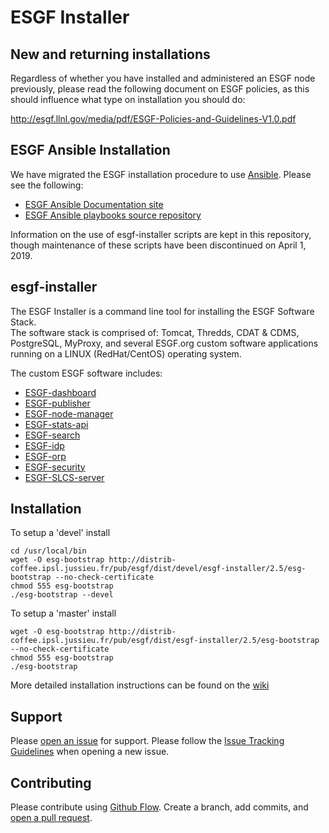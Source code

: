 # ESGF Installer

## New and returning installations

Regardless of whether you have installed and administered an ESGF node previously, please read the following document on ESGF policies, as this should influence what type on installation you should do:

http://esgf.llnl.gov/media/pdf/ESGF-Policies-and-Guidelines-V1.0.pdf

## ESGF Ansible Installation

We have migrated the ESGF installation procedure to use [Ansible](https://www.ansible.com/).  Please see the following:

* [ESGF Ansible Documentation site](https://esgf.github.io/esgf-ansible)
* [ESGF Ansible playbooks source repository](https://github.com/ESGF/esgf-ansible)
 
Information on the use of esgf-installer scripts are kept in this repository, though maintenance of these scripts have been discontinued on April 1, 2019.

## esgf-installer

The ESGF Installer is a command line tool for installing the ESGF Software Stack.  
The software stack is comprised of: Tomcat, Thredds, CDAT & CDMS, PostgreSQL, MyProxy, and several ESGF.org custom software applications running on a LINUX (RedHat/CentOS) operating system.

The custom ESGF software includes:
- [ESGF-dashboard](https://github.com/ESGF/esgf-dashboard)
- [ESGF-publisher](https://github.com/ESGF/esg-publisher)
- [ESGF-node-manager](https://github.com/ESGF/esgf-node-manager)
- [ESGF-stats-api](https://github.com/ESGF/esgf-stats-api)
- [ESGF-search](https://github.com/ESGF/esg-search)
- [ESGF-idp](https://github.com/ESGF/esgf-idp)
- [ESGF-orp](https://github.com/ESGF/esg-orp)
- [ESGF-security](https://github.com/ESGF/esgf-security)
- [ESGF-SLCS-server](https://github.com/ESGF/esgf-slcs-server)

## Installation
To setup a 'devel' install 
 
    cd /usr/local/bin
    wget -O esg-bootstrap http://distrib-coffee.ipsl.jussieu.fr/pub/esgf/dist/devel/esgf-installer/2.5/esg-bootstrap --no-check-certificate  
    chmod 555 esg-bootstrap  
    ./esg-bootstrap --devel   
 
To setup a 'master' install  
 
    wget -O esg-bootstrap http://distrib-coffee.ipsl.jussieu.fr/pub/esgf/dist/esgf-installer/2.5/esg-bootstrap --no-check-certificate  
    chmod 555 esg-bootstrap  
    ./esg-bootstrap
    
More detailed installation instructions can be found on the [wiki](https://github.com/ESGF/esgf-installer/wiki)

## Support

Please [open an issue](https://github.com/ESGF/esgf-installer/issues/new) for support.
Please follow the [Issue Tracking Guidelines](https://github.com/ESGF/esgf-installer/wiki/ESGF-Installer-Issue-Tracking-Guidelines) when opening a new issue.


## Contributing

Please contribute using [Github Flow](https://guides.github.com/introduction/flow/). Create a branch, add commits, and [open a pull request](https://github.com/ESGF/esgf-installer/compare).
